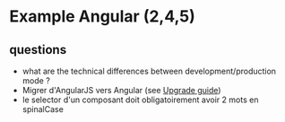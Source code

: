 # Example Angular (2,4,5)

## questions

- what are the technical differences between development/production mode ?
- Migrer d'AngularJS vers Angular (see [Upgrade guide](https://angular.io/guide/upgrade))
- le selector d'un composant doit obligatoirement avoir 2 mots en spinalCase
